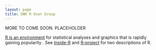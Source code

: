 ```yaml
---
layout: page
title: SNR R User Group
---
```


MORE TO COME SOON.   PLACEHOLDER

[R is an environment](https://www.r-project.org/) for statistical analyses and graphics that is rapidly gaining popularity .  See [Inside-R](http://www.inside-r.org/what-is-r) and [R-project](https://www.r-project.org/about.html) for two descriptions of R.

<div style="width=auto; max-width:450px; margin-left:auto; margin-right:auto;text-align:center">
</div>
